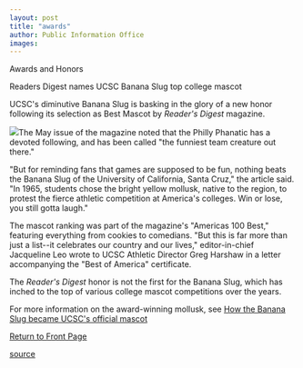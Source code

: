 ```yaml
---
layout: post
title: "awards"
author: Public Information Office
images:
---
```


Awards and Honors

Readers Digest names UCSC Banana Slug top college mascot  

UCSC's diminutive Banana Slug is basking in the glory of a new honor following its selection as Best Mascot by _Reader's Digest_ magazine.  

![][1]The May issue of the magazine noted that the Philly Phanatic has a devoted following, and has been called "the funniest team creature out there."  

"But for reminding fans that games are supposed to be fun, nothing beats the Banana Slug of the University of California, Santa Cruz," the article said. "In 1965, students chose the bright yellow mollusk, native to the region, to protest the fierce athletic competition at America's colleges. Win or lose, you still gotta laugh."  

The mascot ranking was part of the magazine's "Americas 100 Best," featuring everything from cookies to comedians. "But this is far more than just a list--it celebrates our country and our lives," editor-in-chief Jacqueline Leo wrote to UCSC Athletic Director Greg Harshaw in a letter accompanying the "Best of America" certificate.  

The _Reader's Digest_ honor is not the first for the Banana Slug, which has inched to the top of various college mascot competitions over the years.   

For more information on the award-winning mollusk, see [How the Banana Slug became UCSC's official mascot ][2]  

[Return to Front Page][3]

[1]: ../art/slug.logo.gif
[2]: http://www.ucsc.edu/about/campus_mascot.asp
[3]: http://currents.ucsc.edu/

[source](http://www1.ucsc.edu/currents/03-04/05-17/awards.html "Permalink to awards")
